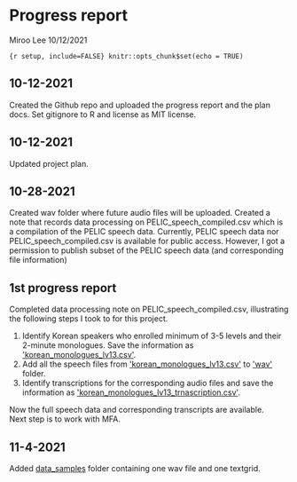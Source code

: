 Progress report
================
Miroo Lee
10/12/2021

`{r setup, include=FALSE} knitr::opts_chunk$set(echo = TRUE)`

## 10-12-2021

Created the Github repo and uploaded the progress report and the plan docs. Set gitignore to R and license as MIT license.

## 10-12-2021

Updated project plan.

## 10-28-2021

Created wav folder where future audio files will be uploaded. Created a note that records data processing on PELIC\_speech\_compiled.csv which is a compilation of the PELIC speech data. Currently, PELIC speech data nor PELIC\_speech\_compiled.csv is available for public access. However, I got a permission to publish subset of the PELIC speech data (and corresponding file information)

## 1st progress report

Completed data processing note on PELIC\_speech\_compiled.csv, illustrating the following steps I took to for this project.  
1. Identify Korean speakers who enrolled minimum of 3-5 levels and their 2-minute monologues. Save the information as ['korean_monologues_lv13.csv'](korean_monologues_lv13.csv).  
2. Add all the speech files from ['korean_monologues_lv13.csv'](korean_monologues_lv13.csv) to ['wav'](wav/) folder.  
3. Identify transcriptions for the corresponding audio files and save the information as ['korean_monologues_lv13_trnascription.csv'](korean_monologues_lv13_transcriptions.csv).

Now the full speech data and corresponding transcripts are available.  
Next step is to work with MFA.  

## 11-4-2021

Added [data_samples](data_samples) folder containing one wav file and one textgrid.